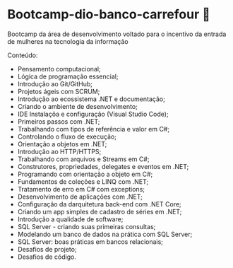 # Bootcamp-dio-banco-carrefour :tada:

Bootcamp da área de desenvolvimento voltado para o incentivo da entrada de mulheres na tecnologia da informação

Conteúdo: 
- Pensamento computacional; 
- Lógica de programação essencial; 
- Introdução ao Git/GitHub;
- Projetos ágeis com SCRUM;
- Introdução ao ecossistema .NET e documentação;
- Criando o ambiente de desenvolvimento;
- IDE Instalaçõa e configuração (Visual Studio Code);
- Primeiros passos com .NET;
- Trabalhando com tipos de referência e valor em C#;
- Controlando o fluxo de execução;
- Orientação a objetos em .NET;
- Introdução ao HTTP/HTTPS;
- Trabalhando com arquivos e Streams em C#;
- Construtores, propriedades, delegates e eventos em .NET;
- Programando com orientação a objeto em C#;
- Fundamentos de coleções e LINQ com .NET;
- Tratamento de erro em C# com exceptions;
- Desenvolvimento de aplicações com .NET;
- Configuração da darquitetura back-end com .NET Core;
- Criando um app simples de cadastro de séries em .NET;
- Introdução a qualidade de software;
- SQL Server - criando suas primeiras consultas;
- Modelando um banco de dados na prática com SQL Server;
- SQL Server: boas práticas em bancos relacionais;
- Desafios de projeto;
- Desafios de código.
